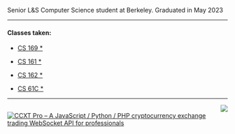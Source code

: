 Senior L&S Computer Science student at Berkeley. Graduated in May 2023

---

#### Classes taken:

* [CS 169 \*](https://www2.eecs.berkeley.edu/Courses/CS169/)

* [CS 161 \*](https://cs161.org)

* [CS 162 \*](https://cs162.org)

* [CS 61C \*](https://cs61c.org/fa22)

---

<a href="https://github.com/ccxt/ccxt">
    <img style="float: right;" src="https://github-readme-stats.vercel.app/api/pin/?username=ccxt&repo=ccxt" />
</a>

[![CCXT Pro – A JavaScript / Python / PHP cryptocurrency exchange trading WebSocket API for professionals](https://user-images.githubusercontent.com/1294454/83935830-0061e400-a7c6-11ea-8215-92983a611531.png)](https://ccxt.pro)

